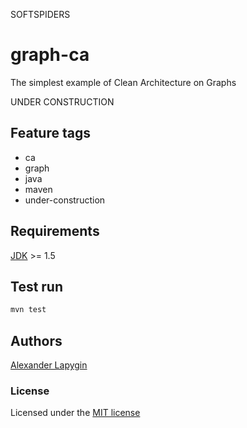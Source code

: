 SOFTSPIDERS
# graph-ca

The simplest example of Clean Architecture on Graphs

UNDER CONSTRUCTION

## Feature tags

- ca
- graph
- java
- maven
- under-construction

## Requirements

[JDK](https://java.com/ru/download/) >= 1.5

## Test run

```sh
mvn test
```

## Authors

[Alexander Lapygin](https://github.com/AlexanderLapygin)

### License

Licensed under the [MIT license](./LICENSE)
